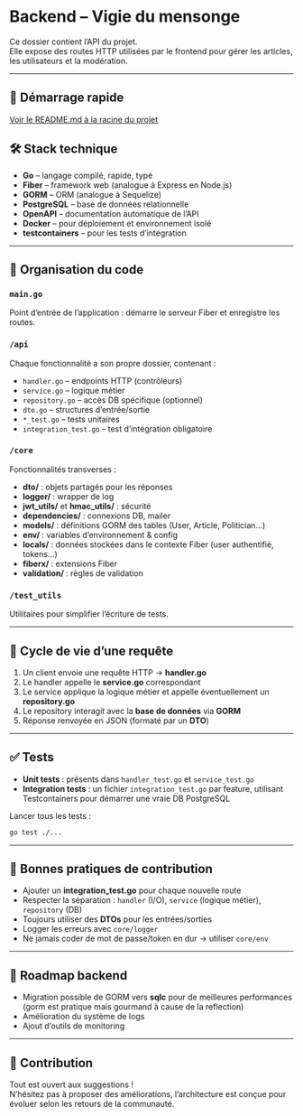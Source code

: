 

# Backend – Vigie du mensonge

Ce dossier contient l’API du projet.  
Elle expose des routes HTTP utilisées par le frontend pour gérer les articles, les utilisateurs et la modération.

---

## 🚀 Démarrage rapide

[Voir le README.md à la racine du projet](../README.md#lancement-de-lapplication)

## 🛠️ Stack technique

- **Go** – langage compilé, rapide, typé
- **Fiber** – framework web (analogue à Express en Node.js)
- **GORM** – ORM (analogue à Sequelize)
- **PostgreSQL** – base de données relationnelle
- **OpenAPI** – documentation automatique de l’API
- **Docker** – pour déploiement et environnement isolé
- **testcontainers** – pour les tests d’intégration

---

## 📂 Organisation du code

### `main.go`
Point d’entrée de l’application : démarre le serveur Fiber et enregistre les routes.

### `/api`
Chaque fonctionnalité a son propre dossier, contenant :
- `handler.go` – endpoints HTTP (contrôleurs)
- `service.go` – logique métier
- `repository.go` – accès DB spécifique (optionnel)
- `dto.go` – structures d’entrée/sortie
- `*_test.go` – tests unitaires
- `integration_test.go` – test d’intégration obligatoire

### `/core`
Fonctionnalités transverses :
- **dto/** : objets partagés pour les réponses
- **logger/** : wrapper de log
- **jwt_utils/** et **hmac_utils/** : sécurité
- **dependencies/** : connexions DB, mailer
- **models/** : définitions GORM des tables (User, Article, Politician…)
- **env/** : variables d’environnement & config
- **locals/** : données stockées dans le contexte Fiber (user authentifié, tokens…)
- **fiberx/** : extensions Fiber
- **validation/** : règles de validation

### `/test_utils`
Utilitaires pour simplifier l’écriture de tests.

---

## 🔄 Cycle de vie d’une requête

1. Un client envoie une requête HTTP → **handler.go**
2. Le handler appelle le **service.go** correspondant
3. Le service applique la logique métier et appelle éventuellement un **repository.go**
4. Le repository interagit avec la **base de données** via **GORM**
5. Réponse renvoyée en JSON (formaté par un **DTO**)

---

## ✅ Tests

- **Unit tests** : présents dans `handler_test.go` et `service_test.go`
- **Integration tests** : un fichier `integration_test.go` par feature, utilisant Testcontainers pour démarrer une vraie DB PostgreSQL

Lancer tous les tests :
```sh
go test ./...
```

---

## 📌 Bonnes pratiques de contribution

- Ajouter un **integration_test.go** pour chaque nouvelle route
- Respecter la séparation : `handler` (I/O), `service` (logique métier), `repository` (DB)
- Toujours utiliser des **DTOs** pour les entrées/sorties
- Logger les erreurs avec `core/logger`
- Ne jamais coder de mot de passe/token en dur → utiliser `core/env`

---

## 🔮 Roadmap backend

- Migration possible de GORM vers **sqlc** pour de meilleures performances (gorm est pratique mais gourmand à cause de la reflection)
- Amélioration du système de logs
- Ajout d’outils de monitoring

---

## 🤝 Contribution

Tout est ouvert aux suggestions !  
N’hésitez pas à proposer des améliorations, l’architecture est conçue pour évoluer selon les retours de la communauté.